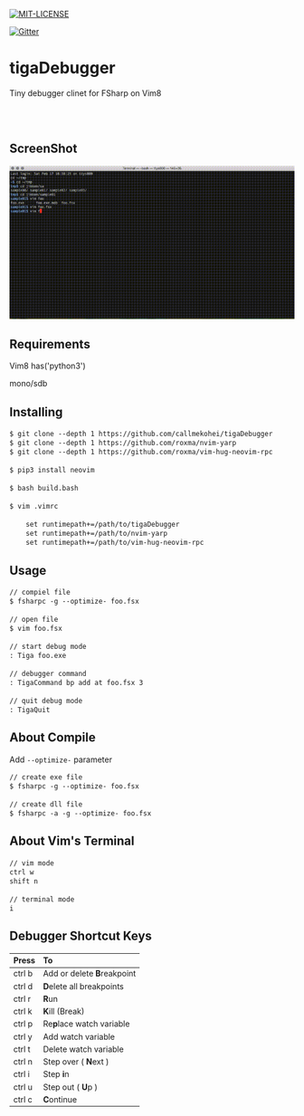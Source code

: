 [![MIT-LICENSE](http://img.shields.io/badge/license-MIT-blue.svg?style=flat)](https://github.com/callmekohei/tigaDebugger/blob/master/LICENSE)

[![Gitter](https://img.shields.io/gitter/room/nwjs/nw.js.svg)](https://gitter.im/vim-jp/reading-vimrc)

# tigaDebugger

Tiny debugger clinet for FSharp on Vim8

<br>
<br>

## ScreenShot

![alt text](./pic/20180217.gif)

## Requirements

Vim8 has('python3')

mono/sdb


## Installing

```
$ git clone --depth 1 https://github.com/callmekohei/tigaDebugger
$ git clone --depth 1 https://github.com/roxma/nvim-yarp
$ git clone --depth 1 https://github.com/roxma/vim-hug-neovim-rpc

$ pip3 install neovim

$ bash build.bash

$ vim .vimrc

    set runtimepath+=/path/to/tigaDebugger
    set runtimepath+=/path/to/nvim-yarp
    set runtimepath+=/path/to/vim-hug-neovim-rpc
```

## Usage

```
// compiel file
$ fsharpc -g --optimize- foo.fsx

// open file
$ vim foo.fsx

// start debug mode
: Tiga foo.exe

// debugger command
: TigaCommand bp add at foo.fsx 3

// quit debug mode
: TigaQuit
```

## About Compile

Add `--optimize-` parameter

```
// create exe file
$ fsharpc -g --optimize- foo.fsx

// create dll file
$ fsharpc -a -g --optimize- foo.fsx
```

## About Vim's Terminal
```
// vim mode
ctrl w
shift n

// terminal mode
i
```

## Debugger Shortcut Keys

| Press         | To            |
| :------------ | :-------------|
| ctrl b        | Add or delete <b>B</span></b>reakpoint |
| ctrl d        | <b>D</b>elete all breakpoints |
| ctrl r        | <b>R</b>un |
| ctrl k        | <b>K</b>ill (Break) |
| ctrl p        | Re<b>p</b>lace watch variable |
| ctrl y        | Add watch variable |
| ctrl t        | Delete watch variable |
| ctrl n        | Step over ( <b>N</b>ext ) |
| ctrl i        | Step <b>i</b>n | 
| ctrl u        | Step out ( <b>U</b>p ) | 
| ctrl c        | <b>C</b>ontinue |
